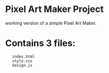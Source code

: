 # Pixel Art Maker Project 

working version of a simple Pixel Art Maker.

# Contains 3 files:
       index.html
       style.css
       design.js
